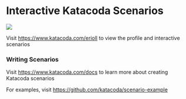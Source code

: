 # Interactive Katacoda Scenarios

[![](http://shields.katacoda.com/katacoda/erioll/count.svg)](https://www.katacoda.com/erioll "Get your profile on Katacoda.com")

Visit https://www.katacoda.com/erioll to view the profile and interactive scenarios

### Writing Scenarios
Visit https://www.katacoda.com/docs to learn more about creating Katacoda scenarios

For examples, visit https://github.com/katacoda/scenario-example
